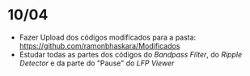 # 10/04

- Fazer Upload dos códigos modificados para a pasta: https://github.com/ramonbhaskara/Modificados
- Estudar todas as partes dos códigos do *Bandpass Filter*, do *Ripple Detector* e da parte do "Pause" do *LFP Viewer*
